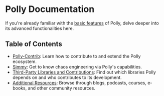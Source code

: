 # Polly Documentation

If you're already familiar with the [basic features](../README.md) of Polly, delve deeper into its advanced functionalities here.

## Table of Contents

- [Polly-Contrib](docs/polly-contrib.md): Learn how to contribute to and extend the Polly ecosystem.
- [Simmy](docs/simmy.md): Get to know chaos engineering via Polly's capabilities.
- [Third-Party Libraries and Contributions](docs/libraries-and-contributions.md): Find out which libraries Polly depends on and who contributes to its development.
- [Additional Resources](docs/resources.md): Browse through blogs, podcasts, courses, e-books, and other community resources.
